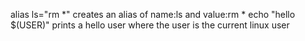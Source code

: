 alias ls="rm  *" creates an alias of name:ls and value:rm * 
echo "hello $(USER)" prints a hello user where the user is the current linux user
